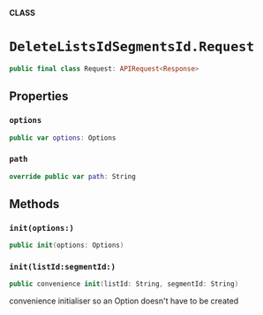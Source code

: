 **CLASS**

# `DeleteListsIdSegmentsId.Request`

```swift
public final class Request: APIRequest<Response>
```

## Properties
### `options`

```swift
public var options: Options
```

### `path`

```swift
override public var path: String
```

## Methods
### `init(options:)`

```swift
public init(options: Options)
```

### `init(listId:segmentId:)`

```swift
public convenience init(listId: String, segmentId: String)
```

convenience initialiser so an Option doesn't have to be created
